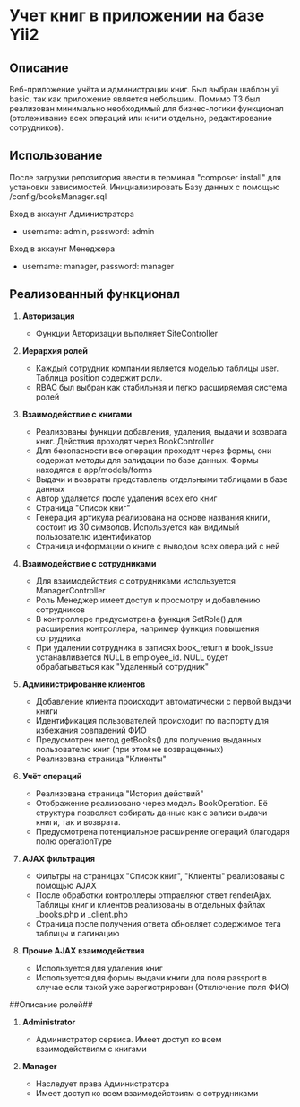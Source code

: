 # Учет книг в приложении на базе Yii2
## Описание
Веб-приложение учёта и администрации книг. Был выбран шаблон yii basic, так как приложение является небольшим. Помимо ТЗ был реализован минимально необходимый для бизнес-логики функционал (отслеживание всех операций или книги отдельно, редактирование сотрудников).
## Использование
После загрузки репозитория ввести в терминал "composer install" для установки зависимостей. Инициализировать Базу данных с помощью /config/booksManager.sql

Вход в аккаунт Администратора
- username: admin, password: admin

Вход в аккаунт Менеджера
- username: manager, password: manager
## Реализованный функционал

1. **Авторизация**
   - Функции Авторизации выполняет SiteController

2. **Иерархия ролей**
   - Каждый сотрудник компании является моделью таблицы user. Таблица position содержит роли.
   - RBAC был выбран как стабильная и легко расширяемая система ролей
   
3. **Взаимодействие с книгами**
   - Реализованы функции добавления, удаления, выдачи и возврата книг. Действия проходят через BookController
   - Для безопасности все операции проходят через формы, они содержат методы для валидации по базе данных. Формы находятся в app/models/forms
   - Выдачи и возвраты представлены отдельными таблицами в базе данных
   - Автор удаляется после удаления всех его книг
   - Страница "Список книг"
   - Генерация артикула реализована на основе названия книги, состоит из 30 символов. Используется как видимый пользователю идентификатор
   - Страница информации о книге с выводом всех операций с ней
   
4. **Взаимодействие с сотрудниками**
   - Для взаимодействия с сотрудниками используется ManagerController
   - Роль Менеджер имеет доступ к просмотру и добавлению сотрудников
   - В контроллере предусмотрена функция SetRole() для расширения контроллера, например функция повышения сотрудника
   - При удалении сотрудника в записях book_return и book_issue устанавливается NULL в employee_id. NULL будет обрабатываться как "Удаленный сотрудник"
   
5. **Администрирование клиентов**
   - Добавление клиента происходит автоматически с первой выдачи книги
   - Идентификация пользователей происходит по паспорту для избежания совпадений ФИО
   - Предусмотрен метод getBooks() для получения выданных пользователю книг (при этом не возвращенных)
   - Реализована страница "Клиенты"
   
6. **Учёт операций**
   - Реализована страница "История действий"
   - Отображение реализовано через модель BookOperation. Её структура позволяет собирать данные как с записи выдачи книги, так и возврата.
   - Предусмотрена потенциальное расширение операций благодаря полю operationType
   
7. **AJAX фильтрация**
   - Фильтры на страницах "Список книг", "Клиенты" реализованы с помощью AJAX
   - После обработки контроллеры отправляют ответ renderAjax. Таблицы книг и клиентов реализованы в отдельных файлах _books.php и _client.php
   - Страница после получения ответа обновляет содержимое тега таблицы и пагинацию
   
8. **Прочие AJAX взаимодействия**
   - Используется для удаления книг
   - Используется для формы выдачи книги для поля passport в случае если такой уже зарегистрирован (Отключение поля ФИО)
   
##Описание ролей##
1. **Administrator**
   - Администратор сервиса. Имеет доступ ко всем взаимодействиям с книгами
   
2. **Manager**
   - Наследует права Администратора
   - Имеет доступ ко всем взаимодействиям с сотрудниками
